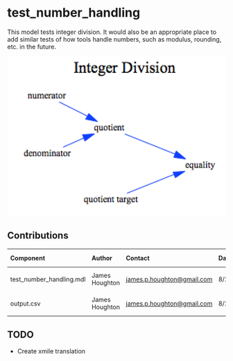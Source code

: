 test_number_handling
====================
This model tests integer division. 
It would also be an appropriate place to add similar tests of how tools handle numbers,
such as modulus, rounding, etc. in the future.

![Vensim screenshot](vensim_screenshot.png)


Contributions
-------------

| Component                 | Author          | Contact                    | Date    | Software Version        |
|:------------------------- |:--------------- |:-------------------------- |:------- |:----------------------- |
| test_number_handling.mdl  | James Houghton  | james.p.houghton@gmail.com | 8/27/15 | Vensim DSS 6.3 for Mac  |
| output.csv                | James Houghton  | james.p.houghton@gmail.com | 8/27/15 | Vensim DSS 6.3 for Mac  |


TODO
----
- Create xmile translation
